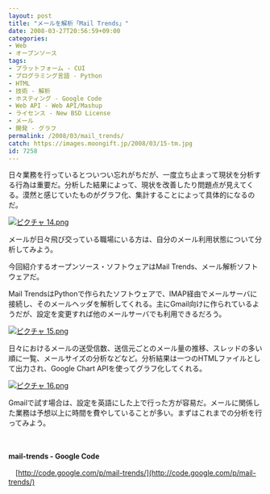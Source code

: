 ```yaml
---
layout: post
title: "メールを解析「Mail Trends」"
date: 2008-03-27T20:56:59+09:00
categories:
- Web
- オープンソース
tags: 
- プラットフォーム - CUI
- プログラミング言語 - Python
- HTML
- 技術 - 解析
- ホスティング - Google Code
- Web API - Web API/Mashup
- ライセンス - New BSD License
- メール
- 開発 - グラフ
permalink: /2008/03/mail_trends/
catch: https://images.moongift.jp/2008/03/15-tm.jpg
id: 7258
---
```

日々業務を行っているとついつい忘れがちだが、一度立ち止まって現状を分析する行為は重要だ。分析した結果によって、現状を改善したり問題点が見えてくる。漠然と感じていたものがグラフ化、集計することによって具体的になるのだ。

  

[![ピクチャ 14.png](https://images.moongift.jp/2008/03/14-tm2.jpg)](https://images.moongift.jp/2008/03/143.jpg)

  

メールが日々飛び交っている職場にいる方は、自分のメール利用状態について分析してみよう。

  

今回紹介するオープンソース・ソフトウェアはMail Trends、メール解析ソフトウェアだ。

  
  
<!--more-->  

Mail TrendsはPythonで作られたソフトウェアで、IMAP経由でメールサーバに接続し、そのメールヘッダを解析してくれる。主にGmail向けに作られているようだが、設定を変更すれば他のメールサーバでも利用できるだろう。

  

[![ピクチャ 15.png](https://images.moongift.jp/2008/03/15-tm.jpg)](https://images.moongift.jp/2008/03/152.jpg)

  

日々におけるメールの送受信数、送信元ごとのメール量の推移、スレッドの多い順に一覧、メールサイズの分析などなど。分析結果は一つのHTMLファイルとして出力され、Google Chart APIを使ってグラフ化してくれる。

  

[![ピクチャ 16.png](https://images.moongift.jp/2008/03/16-tm1.jpg)](https://images.moongift.jp/2008/03/162.jpg)

  

Gmailで試す場合は、設定を英語にした上で行った方が容易だ。メールに関係した業務は予想以上に時間を費やしていることが多い。まずはこれまでの分析を行ってみよう。

  

　

  

**mail-trends - Google Code**  
  
　[http://code.google.com/p/mail-trends/](http://code.google.com/p/mail-trends/)

  
